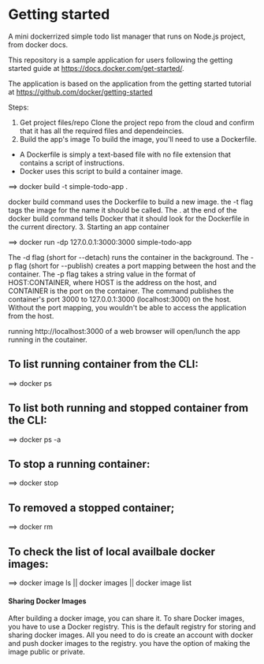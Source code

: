 # Getting started
A mini dockerrized simple todo list manager that runs on Node.js project, from docker docs.

This repository is a sample application for users following the getting started guide at https://docs.docker.com/get-started/.

The application is based on the application from the getting started tutorial at https://github.com/docker/getting-started

Steps:
1. Get project files/repo
Clone the project repo from the cloud and confirm that it has all the required files and dependeincies.
2. Build the app's image
To build the image, you'll need to use a Dockerfile. 
* A Dockerfile is simply a text-based file with no file extension that contains a script of instructions. 
* Docker uses this script to build a container image.

==> docker build -t simple-todo-app .

docker build command uses the Dockerfile to build a new image. the -t flag tags the image for the name it should be called. The . at the end of the docker build command tells Docker that it should look for the Dockerfile in the current directory.
3.  Starting an app container

==> docker run -dp 127.0.0.1:3000:3000 simple-todo-app

The -d flag (short for --detach) runs the container in the background. The -p flag (short for --publish) creates a port mapping between the host and the container. The -p flag takes a string value in the format of HOST:CONTAINER, where HOST is the address on the host, and CONTAINER is the port on the container. The command publishes the container's port 3000 to 127.0.0.1:3000 (localhost:3000) on the host. 
Without the port mapping, you wouldn't be able to access the application from the host.

running http://localhost:3000 of a web browser will open/lunch the app running in the coutainer.

## To list running container from the CLI:
==> docker ps
## To list both running and stopped container from the CLI:
==> docker ps -a
## To stop a running container:
==> docker stop <container-id>
## To removed a stopped container;
==> docker rm <container-id>
## To check the list of local availbale docker images:
==> docker image ls || docker images || docker image list

#### Sharing Docker Images
After building a docker image, you can share it. To share Docker images, you have to use a Docker registry. This is the default registry for storing and sharing docker images.
All you need to do is create an account with docker and push docker images to the registry. you have the option of making the image public or private.